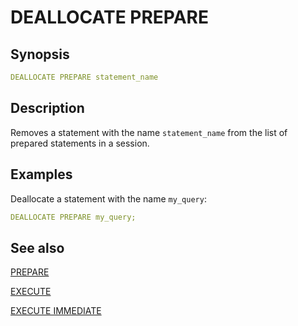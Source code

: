 # DEALLOCATE PREPARE

## Synopsis

```yaml
DEALLOCATE PREPARE statement_name
```

## Description

Removes a statement with the name `statement_name` from the list of prepared statements in a session.

## Examples

Deallocate a statement with the name `my_query`:

```yaml
DEALLOCATE PREPARE my_query;
```

## See also

[PREPARE](./prepare.md) 

[EXECUTE](./execute.md) 

[EXECUTE IMMEDIATE](./execute_immediate.md)